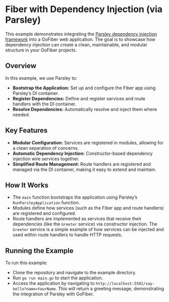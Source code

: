 # Fiber with Dependency Injection (via Parsley)

This example demonstrates integrating the [Parsley dependency injection framework](https://github.com/matzefriedrich/parsley) into a GoFiber web application. The goal is to showcase how dependency injection can create a clean, maintainable, and modular structure in your GoFiber projects.

## Overview

In this example, we use Parsley to:

* **Bootstrap the Application:** Set up and configure the Fiber app using Parsley’s DI container.
* **Register Dependencies:** Define and register services and route handlers with the DI container.
* **Resolve Dependencies:** Automatically resolve and inject them where needed.

## Key Features

* **Modular Configuration:** Services are registered in modules, allowing for a clean separation of concerns.
* **Automatic Dependency Injection:** Constructor-based dependency injection wire services together.
* **Simplified Route Management:** Route handlers are registered and managed via the DI container, making it easy to extend and maintain.

## How It Works

* The `main` function bootstraps the application using Parsley’s `RunParsleyApplication` function.
* Modules define how services (such as the Fiber app and route handlers) are registered and configured.
* Route handlers are implemented as services that receive their dependencies (like the `Greeter` service) via constructor injection.
The `Greeter` service is a simple example of how services can be injected and used within route handlers to handle HTTP requests.

## Running the Example

To run this example:

* Clone the repository and navigate to the example directory.
* Run `go run main.go` to start the application.
* Access the application by navigating to `http://localhost:5502/say-hello?name=YourName`. This will return a greeting message, demonstrating the integration of Parsley with GoFiber.